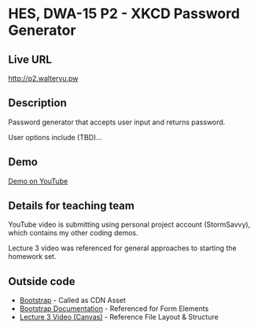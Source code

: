 # HES, DWA-15 P2 - XKCD Password Generator

## Live URL
<http://p2.walteryu.pw>

## Description
Password generator that accepts user input and returns password.

User options include (TBD)...

## Demo
[Demo on YouTube](https://youtu.be/Clgxj92zntk)

## Details for teaching team
YouTube video is submitting using personal project account (StormSavvy), which contains my other coding demos.

Lecture 3 video was referenced for general approaches to starting the homework set.

## Outside code
* [Bootstrap](http://getbootstrap.com/) - Called as CDN Asset
* [Bootstrap Documentation](https://v4-alpha.getbootstrap.com/components/forms/) - Referenced for Form Elements
* [Lecture 3 Video (Canvas)](https://canvas.harvard.edu/courses/8224/pages/lecture-3-videos) - Reference File Layout & Structure
